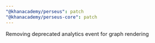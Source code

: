 ```yaml
---
"@khanacademy/perseus": patch
"@khanacademy/perseus-core": patch
---
```


Removing deprecated analytics event for graph rendering
